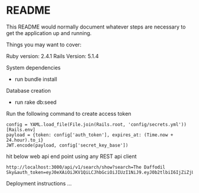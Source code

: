 # README

This README would normally document whatever steps are necessary to get the
application up and running.

Things you may want to cover:

Ruby version: 2.4.1
Rails Version: 5.1.4


System dependencies
 - run bundle install


Database creation
 - run rake db:seed

Run the following command to create access token

	config = YAML.load_file(File.join(Rails.root, 'config/secrets.yml'))[Rails.env]
	payload = {token: config['auth_token'], expires_at: (Time.now + 24.hour).to_i}
	JWT.encode(payload, config['secret_key_base'])

hit below web api end point using any REST api client

	http://localhost:3000/api/v1/search/show?search=The Daffodil Sky&auth_token=eyJ0eXAiOiJKV1QiLCJhbGciOiJIUzI1NiJ9.eyJ0b2tlbiI6IjZiZjUyMjQzLTRkMmQtNGIxZC1hNmJkLWY3ODM1ZGVkMDhkNiIsImV4cGlyZXNfYXQiOjE1MzQ0MjQxNDd9.2SyXqkC2UssxU3kA2geJjBUvr76sfDBBOGK3LV6RPa8

Deployment instructions
...


